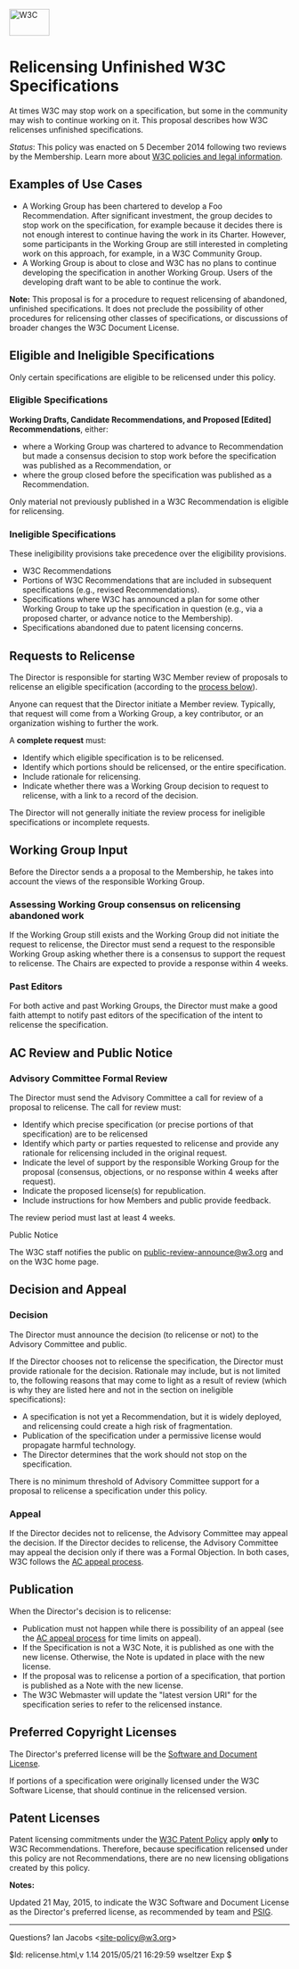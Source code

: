 <span class="logo">[<img src="http://www.w3.org/Icons/WWW/w3c_home_nb" alt="W3C" width="72" height="48" />](/)</span>

Relicensing Unfinished W3C Specifications
=========================================

At times W3C may stop work on a specification, but some in the community may wish to continue working on it. This proposal describes how W3C relicenses unfinished specifications.

*Status*: This policy was enacted on 5 December 2014 following two reviews by the Membership. Learn more about [W3C policies and legal information](http://www.w3.org/Consortium/Legal/2002/ipr-notice-20021231).

Examples of Use Cases
---------------------

-   A Working Group has been chartered to develop a Foo Recommendation. After significant investment, the group decides to stop work on the specification, for example because it decides there is not enough interest to continue having the work in its Charter. However, some participants in the Working Group are still interested in completing work on this approach, for example, in a W3C Community Group.
-   A Working Group is about to close and W3C has no plans to continue developing the specification in another Working Group. Users of the developing draft want to be able to continue the work.

**Note:** This proposal is for a procedure to request relicensing of abandoned, unfinished specifications. It does not preclude the possibility of other procedures for relicensing other classes of specifications, or discussions of broader changes the W3C Document License.

Eligible and Ineligible Specifications
--------------------------------------

Only certain specifications are eligible to be relicensed under this policy.

### Eligible Specifications

**Working Drafts, Candidate Recommendations, and Proposed \[Edited\] Recommendations**, either:

-   where a Working Group was chartered to advance to Recommendation but made a consensus decision to stop work before the specification was published as a Recommendation, or
-   where the group closed before the specification was published as a Recommendation.

Only material not previously published in a W3C Recommendation is eligible for relicensing.

### Ineligible Specifications

These ineligibility provisions take precedence over the eligibility provisions.

-   W3C Recommendations
-   Portions of W3C Recommendations that are included in subsequent specifications (e.g., revised Recommendations).
-   Specifications where W3C has announced a plan for some other Working Group to take up the specification in question (e.g., via a proposed charter, or advance notice to the Membership).
-   Specifications abandoned due to patent licensing concerns.

Requests to Relicense
---------------------

The Director is responsible for starting W3C Member review of proposals to relicense an eligible specification (according to the [process below](#process)).

Anyone can request that the Director initiate a Member review. Typically, that request will come from a Working Group, a key contributor, or an organization wishing to further the work.

A **complete request** must:

-   Identify which eligible specification is to be relicensed.
-   Identify which portions should be relicensed, or the entire specification.
-   Include rationale for relicensing.
-   Indicate whether there was a Working Group decision to request to relicense, with a link to a record of the decision.

The Director will not generally initiate the review process for ineligible specifications or incomplete requests.

Working Group Input
-------------------

Before the Director sends a a proposal to the Membership, he takes into account the views of the responsible Working Group.

### Assessing Working Group consensus on relicensing abandoned work

If the Working Group still exists and the Working Group did not initiate the request to relicense, the Director must send a request to the responsible Working Group asking whether there is a consensus to support the request to relicense. The Chairs are expected to provide a response within 4 weeks.

### Past Editors

For both active and past Working Groups, the Director must make a good faith attempt to notify past editors of the specification of the intent to relicense the specification.

AC Review and Public Notice
---------------------------

### Advisory Committee Formal Review

The Director must send the Advisory Committee a call for review of a proposal to relicense. The call for review must:

-   Identify which precise specification (or precise portions of that specification) are to be relicensed
-   Identify which party or parties requested to relicense and provide any rationale for relicensing included in the original request.
-   Indicate the level of support by the responsible Working Group for the proposal (consensus, objections, or no response within 4 weeks after request).
-   Indicate the proposed license(s) for republication.
-   Include instructions for how Members and public provide feedback.

The review period must last at least 4 weeks.

Public Notice

The W3C staff notifies the public on [public-review-announce@w3.org](http://lists.w3.org/Archives/Public/public-review-announce/) and on the W3C home page.

Decision and Appeal
-------------------

### Decision

The Director must announce the decision (to relicense or not) to the Advisory Committee and public.

If the Director chooses not to relicense the specification, the Director must provide rationale for the decision. Rationale may include, but is not limited to, the following reasons that may come to light as a result of review (which is why they are listed here and not in the section on ineligible specifications):

-   A specification is not yet a Recommendation, but it is widely deployed, and relicensing could create a high risk of fragmentation.
-   Publication of the specification under a permissive license would propagate harmful technology.
-   The Director determines that the work should not stop on the specification.

There is no minimum threshold of Advisory Committee support for a proposal to relicense a specification under this policy.

### Appeal

If the Director decides not to relicense, the Advisory Committee may appeal the decision. If the Director decides to relicense, the Advisory Committee may appeal the decision only if there was a Formal Objection. In both cases, W3C follows the [AC appeal process](http://www.w3.org/2014/Process-20140801/#ACAppeal).

Publication
-----------

When the Director's decision is to relicense:

-   Publication must not happen while there is possibility of an appeal (see the [AC appeal process](http://www.w3.org/2014/Process-20140801/#ACAppeal) for time limits on appeal).
-   If the Specification is not a W3C Note, it is published as one with the new license. Otherwise, the Note is updated in place with the new license.
-   If the proposal was to relicense a portion of a specification, that portion is published as a Note with the new license.
-   The W3C Webmaster will update the "latest version URI" for the specification series to refer to the relicensed instance.

Preferred Copyright Licenses
----------------------------

The Director's preferred license will be the [Software and Document License](https://www.w3.org/Consortium/Legal/copyright-software).

If portions of a specification were originally licensed under the W3C Software License, that should continue in the relicensed version.

Patent Licenses
---------------

Patent licensing commitments under the [W3C Patent Policy](http://www.w3.org/Consortium/Patent-Policy-20040205/) apply **only** to W3C Recommendations. Therefore, because specification relicensed under this policy are not Recommendations, there are no new licensing obligations created by this policy.

**Notes:**

Updated 21 May, 2015, to indicate the W3C Software and Document License as the Director's preferred license, as recommended by team and [PSIG](https://www.w3.org/2004/pp/psig/group/1505-derivative-REC.html).

------------------------------------------------------------------------

Questions? Ian Jacobs &lt;site-policy@w3.org&gt;

$Id: relicense.html,v 1.14 2015/05/21 16:29:59 wseltzer Exp $
